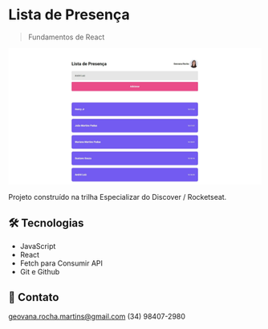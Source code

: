 # Lista de Presença

> Fundamentos de React

![preview](.github/preview.jpeg)

Projeto construído na trilha Especializar do Discover / Rocketseat.

## 🛠️ Tecnologias

- JavaScript
- React
- Fetch para Consumir API
- Git e Github

## 📲 Contato

geovana.rocha.martins@gmail.com
(34) 98407-2980
